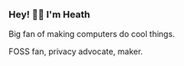 ### Hey! 👋🏻 I'm Heath

Big fan of making computers do cool things. 

FOSS fan, privacy advocate, maker. 
